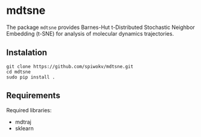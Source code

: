 # mdtsne

The package `mdtsne` provides Barnes-Hut t-Distributed Stochastic Neighbor Embedding (t-SNE)
for analysis of molecular dynamics trajectories.

## Instalation
```
git clone https://github.com/spiwokv/mdtsne.git
cd mdtsne
sudo pip install .
```

## Requirements
Required libraries:
- mdtraj
- sklearn

